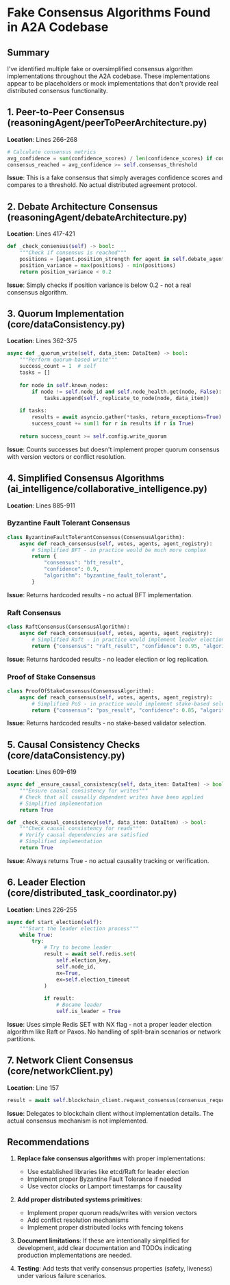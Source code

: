 # Fake Consensus Algorithms Found in A2A Codebase

## Summary
I've identified multiple fake or oversimplified consensus algorithm implementations throughout the A2A codebase. These implementations appear to be placeholders or mock implementations that don't provide real distributed consensus functionality.

## 1. Peer-to-Peer Consensus (reasoningAgent/peerToPeerArchitecture.py)
**Location**: Lines 266-268
```python
# Calculate consensus metrics
avg_confidence = sum(confidence_scores) / len(confidence_scores) if confidence_scores else 0
consensus_reached = avg_confidence >= self.consensus_threshold
```
**Issue**: This is a fake consensus that simply averages confidence scores and compares to a threshold. No actual distributed agreement protocol.

## 2. Debate Architecture Consensus (reasoningAgent/debateArchitecture.py)
**Location**: Lines 417-421
```python
def _check_consensus(self) -> bool:
    """Check if consensus is reached"""
    positions = [agent.position_strength for agent in self.debate_agents.values()]
    position_variance = max(positions) - min(positions)
    return position_variance < 0.2
```
**Issue**: Simply checks if position variance is below 0.2 - not a real consensus algorithm.

## 3. Quorum Implementation (core/dataConsistency.py)
**Location**: Lines 362-375
```python
async def _quorum_write(self, data_item: DataItem) -> bool:
    """Perform quorum-based write"""
    success_count = 1  # self
    tasks = []
    
    for node in self.known_nodes:
        if node != self.node_id and self.node_health.get(node, False):
            tasks.append(self._replicate_to_node(node, data_item))
    
    if tasks:
        results = await asyncio.gather(*tasks, return_exceptions=True)
        success_count += sum(1 for r in results if r is True)
    
    return success_count >= self.config.write_quorum
```
**Issue**: Counts successes but doesn't implement proper quorum consensus with version vectors or conflict resolution.

## 4. Simplified Consensus Algorithms (ai_intelligence/collaborative_intelligence.py)
**Location**: Lines 885-911

### Byzantine Fault Tolerant Consensus
```python
class ByzantineFaultTolerantConsensus(ConsensusAlgorithm):
    async def reach_consensus(self, votes, agents, agent_registry):
        # Simplified BFT - in practice would be much more complex
        return {
            "consensus": "bft_result",
            "confidence": 0.9,
            "algorithm": "byzantine_fault_tolerant",
        }
```
**Issue**: Returns hardcoded results - no actual BFT implementation.

### Raft Consensus
```python
class RaftConsensus(ConsensusAlgorithm):
    async def reach_consensus(self, votes, agents, agent_registry):
        # Simplified Raft - in practice would implement leader election, log replication
        return {"consensus": "raft_result", "confidence": 0.95, "algorithm": "raft"}
```
**Issue**: Returns hardcoded results - no leader election or log replication.

### Proof of Stake Consensus
```python
class ProofOfStakeConsensus(ConsensusAlgorithm):
    async def reach_consensus(self, votes, agents, agent_registry):
        # Simplified PoS - in practice would implement stake-based selection
        return {"consensus": "pos_result", "confidence": 0.85, "algorithm": "proof_of_stake"}
```
**Issue**: Returns hardcoded results - no stake-based validator selection.

## 5. Causal Consistency Checks (core/dataConsistency.py)
**Location**: Lines 609-619
```python
async def _ensure_causal_consistency(self, data_item: DataItem) -> bool:
    """Ensure causal consistency for writes"""
    # Check that all causally dependent writes have been applied
    # Simplified implementation
    return True

def _check_causal_consistency(self, data_item: DataItem) -> bool:
    """Check causal consistency for reads"""
    # Verify causal dependencies are satisfied
    # Simplified implementation
    return True
```
**Issue**: Always returns True - no actual causality tracking or verification.

## 6. Leader Election (core/distributed_task_coordinator.py)
**Location**: Lines 226-255
```python
async def start_election(self):
    """Start the leader election process"""
    while True:
        try:
            # Try to become leader
            result = await self.redis.set(
                self.election_key,
                self.node_id,
                nx=True,
                ex=self.election_timeout
            )
            
            if result:
                # Became leader
                self.is_leader = True
```
**Issue**: Uses simple Redis SET with NX flag - not a proper leader election algorithm like Raft or Paxos. No handling of split-brain scenarios or network partitions.

## 7. Network Client Consensus (core/networkClient.py)
**Location**: Line 157
```python
result = await self.blockchain_client.request_consensus(consensus_request)
```
**Issue**: Delegates to blockchain client without implementation details. The actual consensus mechanism is not implemented.

## Recommendations

1. **Replace fake consensus algorithms** with proper implementations:
   - Use established libraries like etcd/Raft for leader election
   - Implement proper Byzantine Fault Tolerance if needed
   - Use vector clocks or Lamport timestamps for causality

2. **Add proper distributed systems primitives**:
   - Implement proper quorum reads/writes with version vectors
   - Add conflict resolution mechanisms
   - Implement proper distributed locks with fencing tokens

3. **Document limitations**: If these are intentionally simplified for development, add clear documentation and TODOs indicating production implementations are needed.

4. **Testing**: Add tests that verify consensus properties (safety, liveness) under various failure scenarios.